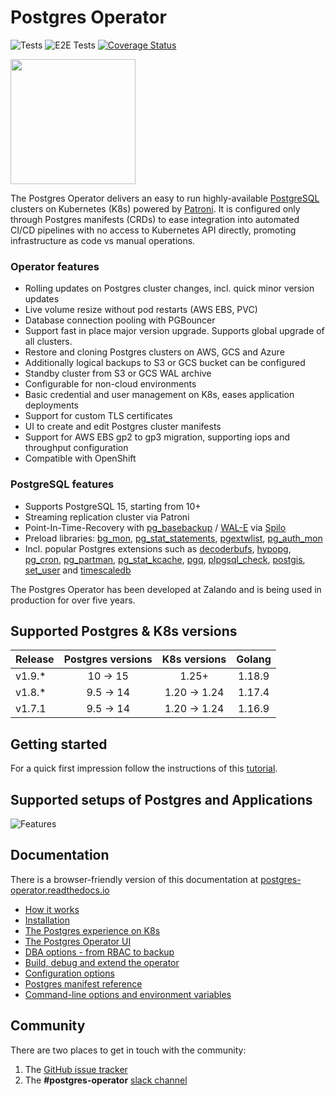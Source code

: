 # Postgres Operator

![Tests](https://github.com/zalando/postgres-operator/workflows/operator-tests/badge.svg)
![E2E Tests](https://github.com/zalando/postgres-operator/workflows/operator-e2e-tests/badge.svg)
[![Coverage Status](https://coveralls.io/repos/github/zalando/postgres-operator/badge.svg?branch=master)](https://coveralls.io/github/zalando/postgres-operator?branch=master)

<img src="docs/diagrams/logo.png" width="200">

The Postgres Operator delivers an easy to run highly-available [PostgreSQL](https://www.postgresql.org/)
clusters on Kubernetes (K8s) powered by [Patroni](https://github.com/zalando/patroni).
It is configured only through Postgres manifests (CRDs) to ease integration into automated CI/CD
pipelines with no access to Kubernetes API directly, promoting infrastructure as code vs manual operations.

### Operator features

* Rolling updates on Postgres cluster changes, incl. quick minor version updates
* Live volume resize without pod restarts (AWS EBS, PVC)
* Database connection pooling with PGBouncer
* Support fast in place major version upgrade. Supports global upgrade of all clusters.
* Restore and cloning Postgres clusters on AWS, GCS and Azure
* Additionally logical backups to S3 or GCS bucket can be configured
* Standby cluster from S3 or GCS WAL archive
* Configurable for non-cloud environments
* Basic credential and user management on K8s, eases application deployments
* Support for custom TLS certificates
* UI to create and edit Postgres cluster manifests
* Support for AWS EBS gp2 to gp3 migration, supporting iops and throughput configuration
* Compatible with OpenShift

### PostgreSQL features

* Supports PostgreSQL 15, starting from 10+
* Streaming replication cluster via Patroni
* Point-In-Time-Recovery with
[pg_basebackup](https://www.postgresql.org/docs/11/app-pgbasebackup.html) /
[WAL-E](https://github.com/wal-e/wal-e) via [Spilo](https://github.com/zalando/spilo)
* Preload libraries: [bg_mon](https://github.com/CyberDem0n/bg_mon),
[pg_stat_statements](https://www.postgresql.org/docs/15/pgstatstatements.html),
[pgextwlist](https://github.com/dimitri/pgextwlist),
[pg_auth_mon](https://github.com/RafiaSabih/pg_auth_mon)
* Incl. popular Postgres extensions such as
[decoderbufs](https://github.com/debezium/postgres-decoderbufs),
[hypopg](https://github.com/HypoPG/hypopg),
[pg_cron](https://github.com/citusdata/pg_cron),
[pg_partman](https://github.com/pgpartman/pg_partman),
[pg_stat_kcache](https://github.com/powa-team/pg_stat_kcache),
[pgq](https://github.com/pgq/pgq),
[plpgsql_check](https://github.com/okbob/plpgsql_check),
[postgis](https://postgis.net/),
[set_user](https://github.com/pgaudit/set_user) and
[timescaledb](https://github.com/timescale/timescaledb)

The Postgres Operator has been developed at Zalando and is being used in
production for over five years.

## Supported Postgres & K8s versions

| Release   | Postgres versions | K8s versions      | Golang  |
| :-------- | :---------------: | :---------------: | :-----: |
| v1.9.*    | 10 &rarr; 15      | 1.25+             | 1.18.9  |
| v1.8.*    | 9.5 &rarr; 14     | 1.20 &rarr; 1.24  | 1.17.4  |
| v1.7.1    | 9.5 &rarr; 14     | 1.20 &rarr; 1.24  | 1.16.9  |


## Getting started

For a quick first impression follow the instructions of this
[tutorial](docs/quickstart.md).

## Supported setups of Postgres and Applications

![Features](docs/diagrams/neutral_operator.png)

## Documentation

There is a browser-friendly version of this documentation at
[postgres-operator.readthedocs.io](https://postgres-operator.readthedocs.io)

* [How it works](docs/index.md)
* [Installation](docs/quickstart.md#deployment-options)
* [The Postgres experience on K8s](docs/user.md)
* [The Postgres Operator UI](docs/operator-ui.md)
* [DBA options - from RBAC to backup](docs/administrator.md)
* [Build, debug and extend the operator](docs/developer.md)
* [Configuration options](docs/reference/operator_parameters.md)
* [Postgres manifest reference](docs/reference/cluster_manifest.md)
* [Command-line options and environment variables](docs/reference/command_line_and_environment.md)

## Community

There are two places to get in touch with the community:
1. The [GitHub issue tracker](https://github.com/zalando/postgres-operator/issues)
2. The **#postgres-operator** [slack channel](https://postgres-slack.herokuapp.com)
